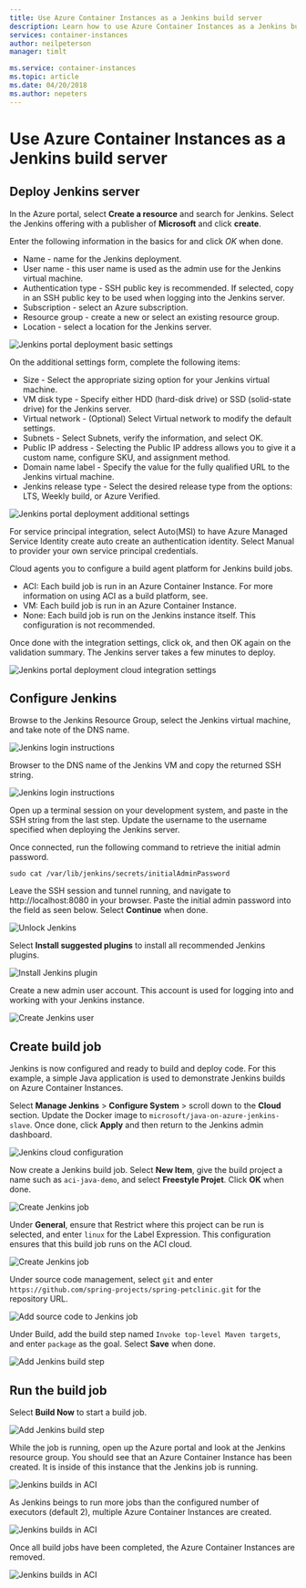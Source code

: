 ```yaml
---
title: Use Azure Container Instances as a Jenkins build server
description: Learn how to use Azure Container Instances as a Jenkins build server.
services: container-instances
author: neilpeterson
manager: timlt

ms.service: container-instances
ms.topic: article
ms.date: 04/20/2018
ms.author: nepeters
---
```


# Use Azure Container Instances as a Jenkins build server

## Deploy Jenkins server

In the Azure portal, select **Create a resource** and search for Jenkins. Select the Jenkins offering with a publisher of **Microsoft** and click **create**.

Enter the following information in the basics for and click *OK* when done.

- Name - name for the Jenkins deployment.
- User name - this user name is used as the admin use for the Jenkins virtual machine.
- Authentication type - SSH public key is recommended. If selected, copy in an SSH public key to be used when logging into the Jenkins server.
- Subscription - select an Azure subscription.
- Resource group - create a new or select an existing resource group.
- Location - select a location for the Jenkins server.

![Jenkins portal deployment basic settings](./media/container-instances-jenkins/jenkins-portal-01.png)

On the additional settings form, complete the following items:

- Size - Select the appropriate sizing option for your Jenkins virtual machine.
- VM disk type - Specify either HDD (hard-disk drive) or SSD (solid-state drive) for the Jenkins server.
- Virtual network - (Optional) Select Virtual network to modify the default settings.
- Subnets - Select Subnets, verify the information, and select OK.
- Public IP address - Selecting the Public IP address allows you to give it a custom name, configure SKU, and assignment method.
- Domain name label - Specify the value for the fully qualified URL to the Jenkins virtual machine.
- Jenkins release type - Select the desired release type from the options: LTS, Weekly build, or Azure Verified.

![Jenkins portal deployment additional settings](./media/container-instances-jenkins/jenkins-portal-02.png)

For service principal integration, select Auto(MSI) to have Azure Managed Service Identity create auto create an authentication identity. Select Manual to provider your own service principal credentials.

Cloud agents you to configure a build agent platform for Jenkins build jobs.

- ACI: Each build job is run in an Azure Container Instance. For more information on using ACI as a build platform, see.
- VM: Each build job is run in an Azure Container Instance.
- None: Each build job is run on the Jenkins instance itself. This configuration is not recommended.

Once done with the integration settings, click ok, and then OK again on the validation summary. The Jenkins server takes a few minutes to deploy.

![Jenkins portal deployment cloud integration settings](./media/container-instances-jenkins/jenkins-portal-03.png)

## Configure Jenkins

Browse to the Jenkins Resource Group, select the Jenkins virtual machine, and take note of the DNS name.

![Jenkins login instructions](./media/container-instances-jenkins/jenkins-portal-fqdn.png)

Browser to the DNS name of the Jenkins VM and copy the returned SSH string.

![Jenkins login instructions](./media/container-instances-jenkins/jenkins-portal-04.png)

Open up a terminal session on your development system, and paste in the SSH string from the last step. Update the username to the username specified when deploying the Jenkins server.

Once connected, run the following command to retrieve the initial admin password.

```
sudo cat /var/lib/jenkins/secrets/initialAdminPassword
```

Leave the SSH session and tunnel running, and navigate to http://localhost:8080 in your browser. Paste the initial admin password into the field as seen below. Select **Continue** when done.

![Unlock Jenkins](./media/container-instances-jenkins/jenkins-portal-05.png)

Select **Install suggested plugins** to install all recommended Jenkins plugins.

![Install Jenkins plugin](./media/container-instances-jenkins/jenkins-portal-06.png)

Create a new admin user account. This account is used for logging into and working with your Jenkins instance.

![Create Jenkins user](./media/container-instances-jenkins/jenkins-portal-07.png)

## Create build job

Jenkins is now configured and ready to build and deploy code. For this example, a simple Java application is used to demonstrate Jenkins builds on Azure Container Instances.

Select **Manage Jenkins** > **Configure System** > scroll down to the **Cloud** section. Update the Docker image to `microsoft/java-on-azure-jenkins-slave`. Once done, click **Apply** and then return to the Jenkins admin dashboard.

![Jenkins cloud configuration](./media/container-instances-jenkins/jenkins-aci-image.png)

Now create a Jenkins build job. Select **New Item**, give the build project a name such as `aci-java-demo`, and select **Freestyle Projet**. Click **OK** when done.

![Create Jenkins job](./media/container-instances-jenkins/jenkins-new-job.png)

Under **General**, ensure that Restrict where this project can be run is selected, and enter `linux` for the Label Expression. This configuration ensures that this build job runs on the ACI cloud.

![Create Jenkins job](./media/container-instances-jenkins/jenkins-job-01.png)

Under source code management, select `git` and enter `https://github.com/spring-projects/spring-petclinic.git` for the repository URL.

![Add source code to Jenkins job](./media/container-instances-jenkins/jenkins-job-02.png)

Under Build, add the build step named `Invoke top-level Maven targets`, and enter `package` as the goal. Select **Save** when done.

![Add Jenkins build step](./media/container-instances-jenkins/jenkins-job-03.png)

## Run the build job

Select **Build Now** to start a build job.

![Add Jenkins build step](./media/container-instances-jenkins/jenkins-job-03.png)

While the job is running, open up the Azure portal and look at the Jenkins resource group. You should see that an Azure Container Instance has been created. It is inside of this instance that the Jenkins job is running.

![Jenkins builds in ACI](./media/container-instances-jenkins/jenkins-aci.png)

As Jenkins beings to run more jobs than the configured number of executors (default 2), multiple Azure Container Instances are created.

![Jenkins builds in ACI](./media/container-instances-jenkins/jenkins-aci-multi.png)

Once all build jobs have been completed, the Azure Container Instances are removed.

![Jenkins builds in ACI](./media/container-instances-jenkins/jenkins-aci-none.png)

